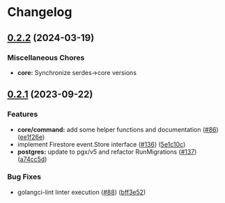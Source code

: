 # Changelog

## [0.2.2](https://github.com/get-eventually/go-eventually/compare/core-v0.2.1...core/v0.2.2) (2024-03-19)


### Miscellaneous Chores

* **core:** Synchronize serdes-&gt;core versions

## [0.2.1](https://github.com/get-eventually/go-eventually/compare/core-v0.2.0...core-v0.2.1) (2023-09-22)


### Features

* **core/command:** add some helper functions and documentation ([#86](https://github.com/get-eventually/go-eventually/issues/86)) ([ee1f26e](https://github.com/get-eventually/go-eventually/commit/ee1f26e6a2924b6ad2ecff5930918f8ec31516c2))
* implement Firestore event.Store interface ([#136](https://github.com/get-eventually/go-eventually/issues/136)) ([5e1c10c](https://github.com/get-eventually/go-eventually/commit/5e1c10c04d5a51b89da7ba146665882fdfeba237))
* **postgres:** update to pgx/v5 and refactor RunMigrations ([#137](https://github.com/get-eventually/go-eventually/issues/137)) ([a74cc5d](https://github.com/get-eventually/go-eventually/commit/a74cc5d818ba390bc3b0ec19cee94a9c8d9de4f4))


### Bug Fixes

* golangci-lint linter execution ([#88](https://github.com/get-eventually/go-eventually/issues/88)) ([bff3e52](https://github.com/get-eventually/go-eventually/commit/bff3e5219f413465268811a6f7296a5f21ea122a))
